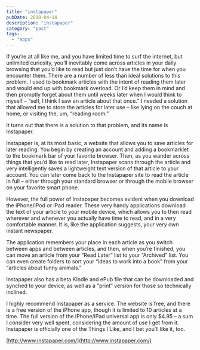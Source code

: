 ```yaml
---
title: "instapaper"
pubDate: 2010-04-14
description: "instapaper"
category: "post"
tags:
  - "apps"
---
```


If you’re at all like me, and you have limited time to surf the internet, but unlimited curiosity, you’ll inevitably come across articles in your daily browsing that you’d like to read but just don’t have the time for when you encounter them. There are a number of less than ideal solutions to this problem. I used to bookmark articles with the intent of reading them later and would end up with bookmark overload. Or I’d keep them in mind and then promptly forget about them until weeks later when I would think to myself – “self, I think I saw an article about that once.” I needed a solution that allowed me to store the articles for later use – like lying on the couch at home, or visiting the, um, “reading room.”

It turns out that there is a solution to that problem, and its name is Instapaper.

Instapaper is, at its most basic, a website that allows you to save articles for later reading. You begin by creating an account and adding a bookmarklet to the bookmark bar of your favorite browser. Then, as you wander across things that you’d like to read later, Instapaper scans through the article and very intelligently saves a lightweight text version of that article to your account. You can later come back to the Instapaper site to read the article in full – either through your standard browser or through the mobile browser on your favorite smart phone.

However, the full power of Instapaper becomes evident when you download the iPhone/iPod or iPad reader. These very handy applications download the text of your article to your mobile device, which allows you to then read wherever and whenever you actually have time to read, and in a very comfortable manner. It is, like the application suggests, your very own instant newspaper.

The application remembers your place in each article as you switch between apps and between articles, and then, when you’re finished, you can move an article from your “Read Later” list to your “Archived” list. You can even create folders to sort your “ideas to work into a book” from your “articles about funny animals.”

Instapaper also has a beta Kindle and ePub file that can be downloaded and synched to your device, as well as a “print” version for those so technically inclined.

I highly recommend Instapaper as a service. The website is free, and there is a free version of the iPhone app, though it is limited to 10 articles at a time. The full version of the iPhone/iPad universal app is only $4.95 – a sum I consider very well spent, considering the amount of use I get from it. Instapaper is officially one of the Things I Like, and I bet you’ll like it, too.

[http://www.instapaper.com/](http://www.instapaper.com/)
